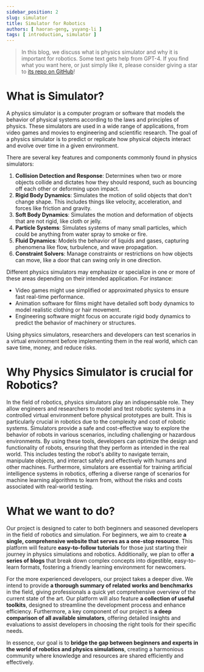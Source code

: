 ```yaml
---
sidebar_position: 2
slug: simulator
title: Simulator for Robotics
authors: [ haoran-geng, yuyang-li ]
tags: [ introduction, simulator ]
---
```


> In this blog, we discuss what is physics simulator and why it is important for robotics. Some text gets help from GPT-4. If you find what you want here, or just simply like it, please consider giving a star to [its repo on GitHub](https://github.com/geng-haoran/Simulately)!

# What is Simulator?

A physics simulator is a computer program or software that models the behavior of physical systems according to the laws and principles of physics. These simulators are used in a wide range of applications, from video games and movies to engineering and scientific research. The goal of a physics simulator is to predict or replicate how physical objects interact and evolve over time in a given environment.

There are several key features and components commonly found in physics simulators:
1. **Collision Detection and Response**: Determines when two or more objects collide and dictates how they should respond, such as bouncing off each other or deforming upon impact.
2. **Rigid Body Dynamics**: Simulates the motion of solid objects that don't change shape. This includes things like velocity, acceleration, and forces like friction and gravity.
3. **Soft Body Dynamics**: Simulates the motion and deformation of objects that are not rigid, like cloth or jelly.
4. **Particle Systems**: Simulates systems of many small particles, which could be anything from water spray to smoke or fire.
5. **Fluid Dynamics**: Models the behavior of liquids and gases, capturing phenomena like flow, turbulence, and wave propagation.
6. **Constraint Solvers**: Manage constraints or restrictions on how objects can move, like a door that can swing only in one direction.

Different physics simulators may emphasize or specialize in one or more of these areas depending on their intended application. For instance:
- Video games might use simplified or approximated physics to ensure fast real-time performance.
- Animation software for films might have detailed soft body dynamics to model realistic clothing or hair movement.
- Engineering software might focus on accurate rigid body dynamics to predict the behavior of machinery or structures.

Using physics simulators, researchers and developers can test scenarios in a virtual environment before implementing them in the real world, which can save time, money, and reduce risks.

# Why Physics Simulator is crucial for Robotics?

In the field of robotics, physics simulators play an indispensable role. They allow engineers and researchers to model and test robotic systems in a controlled virtual environment before physical prototypes are built. This is particularly crucial in robotics due to the complexity and cost of robotic systems. Simulators provide a safe and cost-effective way to explore the behavior of robots in various scenarios, including challenging or hazardous environments. By using these tools, developers can optimize the design and functionality of robots, ensuring that they perform as intended in the real world. This includes testing the robot's ability to navigate terrain, manipulate objects, and interact safely and effectively with humans and other machines. Furthermore, simulators are essential for training artificial intelligence systems in robotics, offering a diverse range of scenarios for machine learning algorithms to learn from, without the risks and costs associated with real-world testing.

# What we want to do?
Our project is designed to cater to both beginners and seasoned developers in the field of robotics and simulation. For beginners, we aim to create **a single, comprehensive website that serves as a one-stop resource**. This platform will feature **easy-to-follow tutorials** for those just starting their journey in physics simulations and robotics. Additionally, we plan to offer **a series of blogs** that break down complex concepts into digestible, easy-to-learn formats, fostering a friendly learning environment for newcomers.

For the more experienced developers, our project takes a deeper dive. We intend to provide **a thorough summary of related works and benchmarks** in the field, giving professionals a quick yet comprehensive overview of the current state of the art. Our platform will also feature **a collection of useful toolkits**, designed to streamline the development process and enhance efficiency. Furthermore, a key component of our project is **a deep comparison of all available simulators**, offering detailed insights and evaluations to assist developers in choosing the right tools for their specific needs.

In essence, our goal is to **bridge the gap between beginners and experts in the world of robotics and physics simulations**, creating a harmonious community where knowledge and resources are shared efficiently and effectively.

